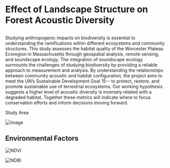 # Effect of Landscape Structure on Forest Acoustic Diversity
## 
Studying anthropogenic impacts on biodiversity is essential to understanding the ramifications within different ecosystems and community structures. This study assesses the habitat quality of the Worcester Plateau Ecoregion in Massachusetts through geospatial analysis, remote sensing, and soundscape ecology. The integration of soundscape ecology surmounts the challenges of studying biodiversity by providing a reliable approach to measurement and analysis. By understanding the relationships between community acoustic and habitat configuration, the project aims to meet the UN’s Sustainable Development Goal 15-- to protect, restore, and promote sustainable use of terrestrial ecosystems. Our working hypothesis suggests a higher level of acoustic diversity is inversely related with a degraded habitat. Together these metrics will indicate where to focus conservation efforts and inform decisions moving forward.

Study Area

![image](https://user-images.githubusercontent.com/54719859/79690270-98f8d080-8227-11ea-8803-029bf029358c.png)


## Environmental Factors

 
![NDVI](https://user-images.githubusercontent.com/54719859/79689136-d443d100-8220-11ea-9c00-3dced1aa1273.png)
 
 
![NDBI](https://user-images.githubusercontent.com/54719859/79689032-42d45f00-8220-11ea-97c0-6928412f4259.png)

